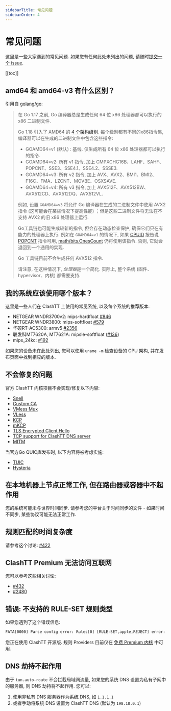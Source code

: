 ```yaml
---
sidebarTitle: 常见问题
sidebarOrder: 4
---
```


# 常见问题

这里是一些大家遇到的常见问题. 如果您有任何此处未列出的问题, 请随时[提交一个 issue](https://github.com/Dreamacro/clash/issues/new/choose).

[[toc]]

## amd64 和 amd64-v3 有什么区别？

引用自 [golang/go](https://github.com/golang/go/wiki/MinimumRequirements#amd64):

> 在 Go 1.17 之前, Go 编译器总是生成任何 64 位 x86 处理器都可以执行的 x86 二进制文件.
>
> Go 1.18 引入了 AMD64 的 [4 个架构级别](https://en.wikipedia.org/wiki/X86-64#Microarchitecture_levels).
> 每个级别都有不同的x86指令集, 编译器可以在生成的二进制文件中包含这些指令:
>
> - GOAMD64=v1 (默认) : 基线. 仅生成所有 64 位 x86 处理器都可以执行的指令.
> - GOAMD64=v2: 所有 v1 指令, 加上 CMPXCHG16B、LAHF、SAHF、POPCNT、SSE3、SSE4.1、SSE4.2、SSSE3.
> - GOAMD64=v3: 所有 v2 指令, 加上 AVX、AVX2、BMI1、BMI2、F16C、FMA、LZCNT、MOVBE、OSXSAVE.
> - GOAMD64=v4: 所有 v3 指令, 加上 AVX512F、AVX512BW、AVX512CD、AVX512DQ、AVX512VL.
>
> 例如, 设置 `GOAMD64=v3` 将允许 Go 编译器在生成的二进制文件中使用 AVX2 指令 (这可能会在某些情况下提高性能) ；但是这些二进制文件将无法在不支持 AVX2 的旧 x86 处理器上运行.
>
> Go工具链也可能生成较新的指令, 但会存在动态检查保护, 确保它们只在有能力的处理器上执行. 例如在 `GOAMD64=v1` 的情况下, 如果 [CPUID](https://www.felixcloutier.com/x86/cpuid) 报告说 [POPCNT](https://www.felixcloutier.com/x86/popcnt) 指令可用, [math/bits.OnesCount](https://pkg.go.dev/math/bits#OnesCount) 仍将使用该指令. 否则, 它就会退回到一个通用的实现.
>
> Go 工具链目前不会生成任何 AVX512 指令.
>
> 请注意, 在这种情况下, *处理器*是一个简化. 实际上, 整个系统 (固件、hypervisor、内核) 都需要支持.

## 我的系统应该使用哪个版本？

这里是一些人们在 ClashTT 上使用的常见系统, 以及每个系统的推荐版本:

- NETGEAR WNDR3700v2: mips-hardfloat [#846](https://github.com/Dreamacro/clash/issues/846)
- NETGEAR WNDR3800: mips-softfloat [#579](https://github.com/Dreamacro/clash/issues/579)
- 华硕RT-AC5300: armv5 [#2356](https://github.com/Dreamacro/clash/issues/2356)
- 联发科MT7620A, MT7621A: mipsle-softfloat ([#136](https://github.com/Dreamacro/clash/issues/136))
- mips_24kc: [#192](https://github.com/Dreamacro/clash/issues/192)

如果您的设备未在此处列出, 您可以使用 `uname -m` 检查设备的 CPU 架构, 并在发布页面中找到相应的版本.

## 不会修复的问题

官方 ClashTT 内核项目不会实现/修复以下内容:

- [Snell](https://github.com/Dreamacro/clash/issues/2466)
- [Custom CA](https://github.com/Dreamacro/clash/issues/2333)
- [VMess Mux](https://github.com/Dreamacro/clash/issues/450)
- [VLess](https://github.com/Dreamacro/clash/issues/1185)
- [KCP](https://github.com/Dreamacro/clash/issues/16)
- [mKCP](https://github.com/Dreamacro/clash/issues/2308)
- [TLS Encrypted Client Hello](https://github.com/Dreamacro/clash/issues/2295)
- [TCP support for ClashTT DNS server](https://github.com/Dreamacro/clash/issues/368)
- [MITM](https://github.com/Dreamacro/clash/issues/227#issuecomment-508693628)

当官方Go QUIC库发布时, 以下内容将被考虑实施:

- [TUIC](https://github.com/Dreamacro/clash/issues/2222)
- [Hysteria](https://github.com/Dreamacro/clash/issues/1863)

## 在本地机器上节点正常工作, 但在路由器或容器中不起作用

您的系统可能未与世界时间同步. 请参考您的平台关于时间同步的文件 - 如果时间不同步, 某些协议可能无法正常工作.

## 规则匹配的时间复杂度

请参考这个讨论: [#422](https://github.com/Dreamacro/clash/issues/422)

## ClashTT Premium 无法访问互联网

您可以参考这些相关讨论:

- [#432](https://github.com/Dreamacro/clash/issues/432#issuecomment-571634905)
- [#2480](https://github.com/Dreamacro/clash/issues/2480)

## 错误: 不支持的 RULE-SET 规则类型

如果您遇到了这个错误信息:

```txt
FATA[0000] Parse config error: Rules[0] [RULE-SET,apple,REJECT] error: unsupported rule type RULE-SET
```

您正在使用 ClashTT 开源版. 规则 Providers 目前仅在 [免费 Premium 内核](https://github.com/Dreamacro/clash/releases/tag/premium) 中可用.

## DNS 劫持不起作用

由于 `tun.auto-route` 不会拦截局域网流量, 如果您的系统 DNS 设置为私有子网中的服务器, 则 DNS 劫持将不起作用. 您可以:

1. 使用非私有 DNS 服务器作为系统 DNS, 如 `1.1.1.1`
2. 或者手动将系统 DNS 设置为 ClashTT DNS (默认为 `198.18.0.1`)
